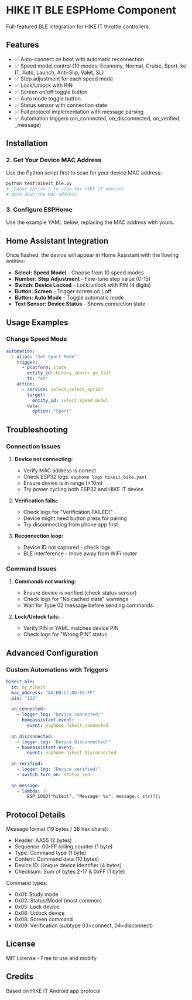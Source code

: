 
# HIKE IT BLE ESPHome Component

Full-featured BLE integration for HIKE IT throttle controllers.

## Features

- ✅ Auto-connect on boot with automatic reconnection
- ✅ Speed model control (10 modes: Economy, Normal, Cruise, Sport, ke IT, Auto, Launch, Anti-Slip, Valet, SL)
- ✅ Step adjustment for each speed mode
- ✅ Lock/Unlock with PIN
- ✅ Screen on/off toggle button
- ✅ Auto mode toggle button
- ✅ Status sensor with connection state
- ✅ Full protocol implementation with message parsing
- ✅ Automation triggers (on_connected, on_disconnected, on_verified, _message)

## Installation

### 2. Get Your Device MAC Address
Use the Python script first to scan for your device MAC address:
```bash
python test\hikeit_ble.py
# Choose option 2 to scan for HIKE IT devices
# Note down the MAC address
```

### 3. Configure ESPHome
Use the example YAML below, replacing the MAC address with yours.


## Home Assistant Integration

Once flashed, the device will appear in Home Assistant with the llowing entities:

- **Select: Speed Model** - Choose from 10 speed modes
- **Number: Step Adjustment** - Fine-tune step value (0-15)
- **Switch: Device Locked** - Lock/unlock with PIN (4 digits)
- **Button: Screen** - Trigger screen on / off
- **Button: Auto Mode** - Toggle automatic mode
- **Text Sensor: Device Status** - Shows connection state

## Usage Examples

### Change Speed Mode
```yaml
automation:
  - alias: "Set Sport Mode"
    trigger:
      - platform: state
        entity_id: binary_sensor.go_fast
        to: "on"
    action:
      - service: select.select_option
        target:
          entity_id: select.speed_model
        data:
          option: "Sport"
```


## Troubleshooting

### Connection Issues

1. **Device not connecting:**
   - Verify MAC address is correct
   - Check ESP32 logs: `esphome logs hikeit_bike.yaml`
   - Ensure device is in range (<10m)
   - Try power cycling both ESP32 and HIKE IT device

2. **Verification fails:**
   - Check logs for "Verification FAILED!"
   - Device might need button press for pairing
   - Try disconnecting from phone app first

3. **Reconnection loop:**
   - Device ID not captured - check logs
   - BLE interference - move away from WiFi router

### Command Issues

1. **Commands not working:**
   - Ensure device is verified (check status sensor)
   - Check logs for "No cached state" warnings
   - Wait for Type 02 message before sending commands

2. **Lock/Unlock fails:**
   - Verify PIN in YAML matches device PIN
   - Check logs for "Wrong PIN" status

## Advanced Configuration

### Custom Automations with Triggers

```yaml
hikeit_ble:
  id: my_hikeit
  mac_address: "AA:BB:CC:DD:EE:FF"
  pin: "123"
  
  on_connected:
    - logger.log: "Device connected!"
    - homeassistant.event:
        event: esphome.hikeit_connected
  
  on_disconnected:
    - logger.log: "Device disconnected!"
    - homeassistant.event:
        event: esphome.hikeit_disconnected
  
  on_verified:
    - logger.log: "Device verified!"
    - switch.turn_on: status_led
  
  on_message:
    - lambda: |-
        ESP_LOGD("hikeit", "Message: %s", message.c_str());
```

## Protocol Details

Message format (19 bytes / 38 hex chars):

- Header: AA55 (2 bytes)
- Sequence: 00-FF rolling counter (1 byte)
- Type: Command type (1 byte)
- Content: Command data (10 bytes)
- Device ID: Unique device identifier (4 bytes)
- Checksum: Sum of bytes 2-17 & 0xFF (1 byte)

Command types:

- 0x01: Study mode
- 0x02: Status/Model (most common)
- 0x05: Lock device
- 0x06: Unlock device
- 0x08: Screen command
- 0x09: Verification (subtype 03=connect, 04=disconnect)

## License

MIT License - Free to use and modify

## Credits

Based on HIKE IT Android app protocol

